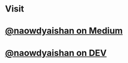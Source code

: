 # Visit 
# <a href="https://nawodyaishan.medium.com/introduction-to-machine-learning-and-hello-world-in-neural-networks-317ab0f9fdfa" target="_blank">@naowdyaishan on Medium</a>
# <a href="https://dev.to/nawodyaishan/introduction-to-machine-learning-and-hello-world-in-neural-networks-51e1" target="_blank">@naowdyaishan on DEV</a>


